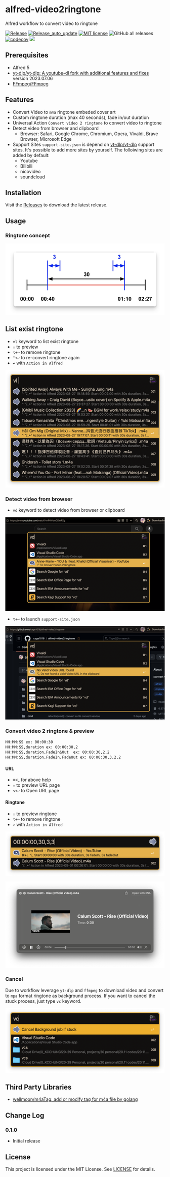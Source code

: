 # alfred-video2ringtone

Alfred workflow to convert video to ringtone

[![Release](https://github.com/cage1016/alfred-video2ringtone/actions/workflows/release.yml/badge.svg)](https://github.com/cage1016/alfred-video2ringtone/actions/workflows/release.yml)
[![Release_auto_update](https://github.com/cage1016/alfred-video2ringtone/actions/workflows/release_auto_update.yml/badge.svg)](https://github.com/cage1016/alfred-video2ringtone/actions/workflows/release_auto_update.yml)
[![MIT license](https://img.shields.io/badge/License-MIT-blue.svg)](https://lbesson.mit-license.org/)
![GitHub all releases](https://img.shields.io/github/downloads/cage1016/alfred-video2ringtone/total)
[![codecov](https://codecov.io/gh/cage1016/alfred-video2ringtone/branch/master/graph/badge.svg)](https://codecov.io/gh/cage1016/alfred-video2ringtone)
![](https://img.shields.io/badge/Alfred-5-blueviolet)

## Prerequisites

- Alfred 5
- [yt-dlp/yt-dlp: A youtube-dl fork with additional features and fixes](https://github.com/yt-dlp/yt-dlp) version 2023.07.06
- [FFmpeg/FFmpeg](https://github.com/FFmpeg/FFmpeg)

## Features

- Convert Video to `m4a` ringtone embeded cover art
- Custom ringtone duration (max 40 seconds), fade in/out duration
- Universal Action `Convert video 2 ringtone` to convert video to ringtone
- Detect video from browser and clipboard
  - Browser: Safari, Google Chrome, Chromium, Opera, Vivaldi, Brave Browser, Microsoft Edge
- Support Sites `support-site.json` is depend on [yt-dlp/yt-dlp](https://github.com/yt-dlp/yt-dlp) support sites. It's possible to add more sites by yourself. The folloiwing sites are added by default:
  - Youtube
  - Bilibili
  - nicovideo
  - soundcloud

## Installation

Visit the [Releases](https://github.com/cage1016/alfred-video2ringtone/releases) to download the latest release.

## Usage

### Ringtone concept

![](screenshots/duration.png)

## List exist ringtone

- `vl` keyword to list exist ringtone
- `⇧` to preview
- `⌥+↩` to remove ringtone
- `^+↩` to re-convert ringtone again
- `↩` with `Action in Alfred`

![](screenshots/3.png)

### Detect video from browser

- `vd` keyword to detect video from browser or clipboard

![](screenshots/5.png)

- `⌥+↩` to launch `support-site.json` 

![](screenshots/4.png)

### Convert video 2 ringtone & preview

```
HH:MM:SS ex: 00:00:30
HH:MM:SS,duration ex: 00:00:30,2
HH:MM:SS,duration,FadeIn&Out  ex: 00:00:30,2,2
HH:MM:SS,duration,FadeIn,FadeOut ex: 00:00:30,3,2,2
```

#### URL
- `⌘+L` for above help
- `⇧` to preview URL page
- `⌥+↩` to Open URL page

#### Ringtone
- `⇧` to preview ringtone
- `⌥+↩` to remove ringtone
- `↩` with `Action in Alfred`

![](screenshots/1.png)

![](screenshots/2.png)

### Cancel

Due to workflow leverage `yt-dlp` and `ffmpeg` to download video and convert to `mpa` format ringtone as background process. If you want to cancel the stuck process, just type `vc` keyword.

![](screenshots/cancel.png)

## Third Party Libraries
- [wellmoon/m4aTag: add or modify tag for m4a file by golang](https://github.com/wellmoon/m4aTag)

## Change Log

### 0.1.0
- Initial release

## License
This project is licensed under the MIT License. See [LICENSE](LICENSE) for details.